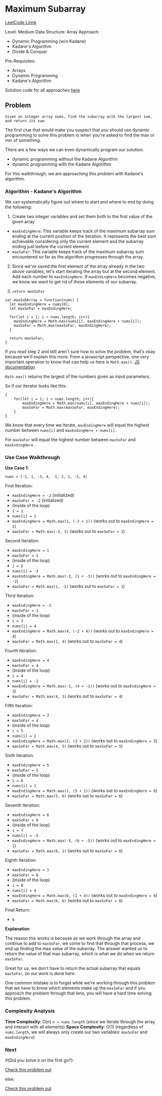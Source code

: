 # Maximum Subarray

[LeetCode Linnk](https://leetcode.com/problems/maximum-subarray/)

Level: Medium
Data Structure: Array
Approach: 
* Dynamic Programming (w/o Kadane)
* Kadane's Algorithm
* Divide & Conquer

Pre-Requisites: 
* Arrays
* Dynamic Programming
* Kadane's Algorithm

Solution code for all approaches [here](Maximum-Subarray.js)

## Problem

`Given an integer array nums, find the subarray with the largest sum, and return its sum.`

The first clue that would make you suspect that you should use dynamic programming to solve this problem is when you're asked to find the max or min of something. 

There are a few ways we can even dynamically program our solution:
* dynamic programming without the Kadane Algorithm
* dynamic programming with the Kadane Algorithm

For this walkthrough, we are approaching this problem with Kadane's algorithm.

### Algorithm - Kadane's Algorithm
We can systematically figure out where to start and where to end by doing the following: 

1. Create two integer variables and set them both to the first value of the given array
* `maxEndingHere`: This variable keeps track of the maximum subarray sum ending at the current position of the iteration. It represents the best sum achievable considering only the current element and the subarray ending just before the current element.
* `maxSoFar`: This variable keeps track of the maximum subarray sum encountered so far as the algorithm progresses through the array.

2. Since we've saved the first element of the array already in the two above variables, let's start iterating the array but at the second element. Add each number to `maxEndingHere`. If `maxEndingHere` becomes negative, we know we want to get rid of those elements of our subarray. 

3. `return maxSoFar`


``` 
var maxSubArray = function(nums) {
  let maxEndingHere = nums[0];
  let maxSoFar = maxEndingHere;

  for(let i = 1; i < nums.length; i++){
    maxEndingHere = Math.max(nums[i], maxEndingHere + nums[i]);
    maxSoFar = Math.max(maxSoFar, maxEndingHere);
  }

  return maxSoFar;
} 
```


If you read step 2 and still aren't sure how to solve the problem, that's okay because we'll explain this more. From a javascript perspective, one very important operation to know that can help us here is `Math.max()`. [JS documentation](https://developer.mozilla.org/en-US/docs/Web/JavaScript/Reference/Global_Objects/Math/max)

`Math.max()` returns the largest of the numbers given as input parameters. 

So if our iterator looks like this: 

``` 
{
    for(let i = 1; i < nums.length; i++){
        maxEndingHere = Math.max(nums[i], maxEndingHere + nums[i]);
        maxSoFar = Math.max(maxSoFar, maxEndingHere);
    }
}
```

We know that every time we iterate, `maxEndingHere` will equal the highest number between `nums[i]` and `maxEndingHere + nums[i]`. 

For `maxSoFar` will equal the highest number between `maxSoFar` and `maxEndingHere`.


### Use Case Walkthrough

**Use Case 1:**

`nums = [-2, 1, -3, 4, -1, 2, 1, -5, 4]`

First Iteration:

- `maxEndingHere = -2` (initialized)
- `maxSoFar = -2` (initialized)
- (inside of the loop)
- `i = 1`
- `nums[i] = 1`
- `maxEndingHere = Math.max(1, (-2 + 1))` (works out to `maxEndingHere = 1`)
- `maxSoFar = Math.max(-2, 1)` (works out to `maxSoFar = 1`)

Second Iteration: 

- `maxEndingHere = 1` 
- `maxSoFar = 1`
- (inside of the loop)
- `i = 2`
- `nums[i] = -3`
- `maxEndingHere = Math.max(-3, (1 + -3))` (works out to `maxEndingHere = -2`)
- `maxSoFar = Math.max(1, -2)` (works out to `maxSoFar = 1`)

Third Iteration: 

- `maxEndingHere = -2` 
- `maxSoFar = 1`
- (inside of the loop)
- `i = 3`
- `nums[i] = 4`
- `maxEndingHere = Math.max(4, (-2 + 4))` (works out to `maxEndingHere = 4`)
- `maxSoFar = Math.max(1, 4)` (works out to `maxSoFar = 4`)

Fourth Iteration: 

- `maxEndingHere = 4` 
- `maxSoFar = 4`
- (inside of the loop)
- `i = 4`
- `nums[i] = -1`
- `maxEndingHere = Math.max(-1, (4 + -1))` (works out to `maxEndingHere = 3`)
- `maxSoFar = Math.max(4, 3)` (works out to `maxSoFar = 4`)

Fifth Iteration: 

- `maxEndingHere = 3` 
- `maxSoFar = 4`
- (inside of the loop)
- `i = 5`
- `nums[i] = 2`
- `maxEndingHere = Math.max(2, (3 + 2))` (works out to `maxEndingHere = 5`)
- `maxSoFar = Math.max(4, 5)` (works out to `maxSoFar = 5`)

Sixth Iteration: 

- `maxEndingHere = 5` 
- `maxSoFar = 5`
- (inside of the loop)
- `i = 6`
- `nums[i] = 1`
- `maxEndingHere = Math.max(1, (5 + 1))` (works out to `maxEndingHere = 6`)
- `maxSoFar = Math.max(5, 6)` (works out to `maxSoFar = 6`)

Seventh Iteration: 

- `maxEndingHere = 6` 
- `maxSoFar = 6`
- (inside of the loop)
- `i = 7`
- `nums[i] = -5`
- `maxEndingHere = Math.max(-5, (6 + -5))` (works out to `maxEndingHere = 1`)
- `maxSoFar = Math.max(6, 1)` (works out to `maxSoFar = 6`)

Eighth Iteration: 

- `maxEndingHere = 1` 
- `maxSoFar = 6`
- (inside of the loop)
- `i = 8`
- `nums[i] = 4`
- `maxEndingHere = Math.max(6, (1 + 4))` (works out to `maxEndingHere = 6`)
- `maxSoFar = Math.max(6, 6)` (works out to `maxSoFar = 6`)

Final Return:
- `6`

**Explanation**

The reason this works is because as we work through the array and continue to add to `maxSoFar`, we come to find that through that process, we end up finding the max value of the subarray. The answer wanted us to return the value of that max subarray, which is what we do when we return `maxSoFar`. 

Great for us, we don't have to return the actual subarray that equals `maxSoFar`, so our work is done here. 

One common mistake is to forget while we're working through this problem that we have to know which elements make up the `maxSoFar` and if you approach the problem through that lens, you will have a hard time solving this problem. 


### Complexity Analysis

**Time Complexity**: O(n) `n = nums.length` (since we iterate through the array and interact with all elements)
**Space Complexity**: O(1) (regardless of `nums.length`, we will always only create our two variables: `maxSoFar` and `maxEndingHere`)

### Next

if(Did you solve it on the first go?):

[Check this problem out]()

else:

[Check this problem out]()

